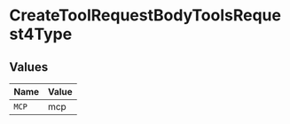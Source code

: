 # CreateToolRequestBodyToolsRequest4Type


## Values

| Name  | Value |
| ----- | ----- |
| `MCP` | mcp   |